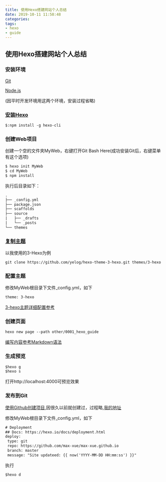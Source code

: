 ```yaml
---
title: 使用Hexo搭建网站个人总结
date: 2019-10-11 11:58:48
categories:
tags:
- hexo
- guide
---
```


## 使用Hexo搭建网站个人总结

### 安装环境 
[Git](http://nodejs.org/)

[Node.js](http://nodejs.org/)

(因平时开发环境用这两个环境，安装过程省略)

### [安装Hexo](https://hexo.io/zh-cn/docs/)

```xml
$:npm install -g hexo-cli
```

### 创建Web项目
创建一个空的文件夹MyWeb，右键打开Git Bash Here(成功安装Git后，右键菜单有这个选项)
```xml
$ hexo init MyWeb
$ cd MyWeb
$ npm install
```

执行后目录如下：
```xml
.
├── _config.yml
├── package.json
├── scaffolds
├── source
|   ├── _drafts
|   └── _posts
└── themes
```

### [复制主题](https://github.com/yelog/hexo-theme-3-hexo)
以我使用的3-Hexo为例

```xml
git clone https://github.com/yelog/hexo-theme-3-hexo.git themes/3-hexo
```

### 配置主题

修改MyWeb根目录下文件_config.yml，如下

```xml
theme: 3-hexo
```

[3-hexo主题详细配置参考](https://yelog.org/2017/03/23/3-hexo-instruction/)

### 创建页面

```xml
hexo new page --path other/0001_hexo_guide
```

[编写内容参考Markdown语法](https://www.runoob.com/markdown/md-link.html)

 ### 生成预览
 
 ```xml
 $hexo g
 $hexo s
 ```

打开http://localhost:4000可预览效果

 ### 发布到Git
 [使用Github创建项目](https://pages.github.com/),因很久以前就创建过，过程略,[我的地址](https://github.com/max-xue/max-xue.github.io)
 
 修改MyWeb根目录下文件_config.yml，如下
  ```xml
 # Deployment
 ## Docs: https://hexo.io/docs/deployment.html
 deploy:
   type: git
   repo: https://github.com/max-xue/max-xue.github.io
   branch: master
   message: "Site updateed: {{ now('YYYY-MM-DD HH:mm:ss') }}"
  ```

执行
  ```xml
$hexo d
  ```